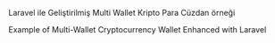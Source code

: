 Laravel ile Geliştirilmiş Multi Wallet Kripto Para Cüzdan örneği

Example of Multi-Wallet Cryptocurrency Wallet Enhanced with Laravel
